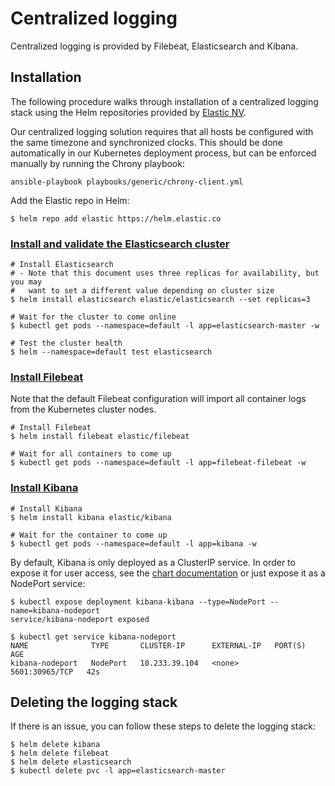 # Centralized logging

Centralized logging is provided by Filebeat, Elasticsearch and Kibana.

## Installation

The following procedure walks through installation of a centralized logging stack using the Helm repositories provided by [Elastic NV](https://www.elastic.co/).

Our centralized logging solution requires that all hosts be configured with the same timezone and synchronized clocks.
This should be done automatically in our Kubernetes deployment process, but can be enforced manually by running the Chrony playbook:

```
ansible-playbook playbooks/generic/chrony-client.yml
```

Add the Elastic repo in Helm:

```
$ helm repo add elastic https://helm.elastic.co
```

### [Install and validate the Elasticsearch cluster](https://github.com/elastic/helm-charts/blob/main/elasticsearch/README.md)

```
# Install Elasticsearch
# - Note that this document uses three replicas for availability, but you may
#   want to set a different value depending on cluster size
$ helm install elasticsearch elastic/elasticsearch --set replicas=3

# Wait for the cluster to come online
$ kubectl get pods --namespace=default -l app=elasticsearch-master -w

# Test the cluster health
$ helm --namespace=default test elasticsearch
```

### [Install Filebeat](https://github.com/elastic/helm-charts/blob/main/filebeat/README.md)

Note that the default Filebeat configuration will import all container logs from the Kubernetes cluster nodes.

```
# Install Filebeat
$ helm install filebeat elastic/filebeat

# Wait for all containers to come up
$ kubectl get pods --namespace=default -l app=filebeat-filebeat -w
```

### [Install Kibana](https://github.com/elastic/helm-charts/blob/main/kibana/README.md)

```
# Install Kibana
$ helm install kibana elastic/kibana

# Wait for the container to come up
$ kubectl get pods --namespace=default -l app=kibana -w
```

By default, Kibana is only deployed as a ClusterIP service.
In order to expose it for user access, see the [chart documentation](https://github.com/elastic/helm-charts/blob/main/kibana/README.md)
or just expose it as a NodePort service:

```
$ kubectl expose deployment kibana-kibana --type=NodePort --name=kibana-nodeport
service/kibana-nodeport exposed

$ kubectl get service kibana-nodeport
NAME              TYPE       CLUSTER-IP      EXTERNAL-IP   PORT(S)          AGE
kibana-nodeport   NodePort   10.233.39.104   <none>        5601:30965/TCP   42s
```


## Deleting the logging stack

If there is an issue, you can follow these steps to delete the logging stack:

```
$ helm delete kibana
$ helm delete filebeat
$ helm delete elasticsearch
$ kubectl delete pvc -l app=elasticsearch-master
```
